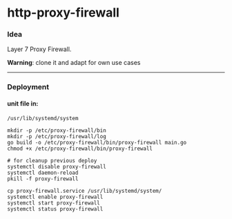 # http-proxy-firewall

### Idea

Layer 7 Proxy Firewall.

**Warning**: clone it and adapt for own use cases

---

### Deployment

#### unit file in:
```
/usr/lib/systemd/system
```

```shell
mkdir -p /etc/proxy-firewall/bin
mkdir -p /etc/proxy-firewall/log
go build -o /etc/proxy-firewall/bin/proxy-firewall main.go
chmod +x /etc/proxy-firewall/bin/proxy-firewall

# for cleanup previous deploy
systemctl disable proxy-firewall
systemctl daemon-reload
pkill -f proxy-firewall

cp proxy-firewall.service /usr/lib/systemd/system/
systemctl enable proxy-firewall
systemctl start proxy-firewall
systemctl status proxy-firewall
```

